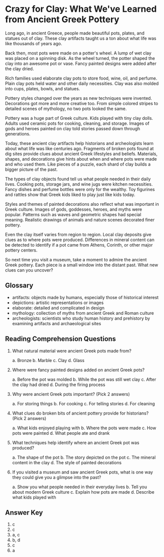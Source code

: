 # Crazy for Clay: What We've Learned from Ancient Greek Pottery

Long ago, in ancient Greece, people made beautiful pots, plates, and statues out of clay. These clay artifacts taught us a ton about what life was like thousands of years ago.

Back then, most pots were made on a potter's wheel. A lump of wet clay was placed on a spinning disk. As the wheel turned, the potter shaped the clay into an awesome pot or vase. Fancy painted designs were added after the clay dried.

Rich families used elaborate clay pots to store food, wine, oil, and perfume. Plain clay pots held water and other daily necessities. Clay was also molded into cups, plates, bowls, and statues.

Pottery styles changed over the years as new techniques were invented. Decorations got more and more creative too. From simple colored stripes to detailed scenes of mythology, no two pots looked the same.

Pottery was a huge part of Greek culture. Kids played with tiny clay dolls. Adults used ceramic pots for cooking, cleaning, and storage. Images of gods and heroes painted on clay told stories passed down through generations.

Today, these ancient clay artifacts help historians and archeologists learn about what life was like centuries ago. Fragments of broken pots found at dig sites provide clues about ancient Greek lifestyles and beliefs. Materials, shapes, and decorations give hints about when and where pots were made and who used them. Like pieces of a puzzle, each shard of clay builds a bigger picture of the past.

The types of clay objects found tell us what people needed in their daily lives. Cooking pots, storage jars, and wine jugs were kitchen necessities. Fancy dishes and perfume bottles were only for the wealthy. Toy figurines and rattles show that Greek kids liked to play just like kids today.

Styles and themes of painted decorations also reflect what was important in Greek culture. Images of gods, goddesses, heroes, and myths were popular. Patterns such as waves and geometric shapes had special meaning. Realistic drawings of animals and nature scenes decorated finer pottery.

Even the clay itself varies from region to region. Local clay deposits give clues as to where pots were produced. Differences in mineral content can be detected to identify if a pot came from Athens, Corinth, or other major pottery centers.

So next time you visit a museum, take a moment to admire the ancient Greek pottery. Each piece is a small window into the distant past. What new clues can you uncover?

## Glossary

- artifacts: objects made by humans, especially those of historical interest
- depictions: artistic representations or images
- elaborate: detailed and complicated in design
- mythology: collection of myths from ancient Greek and Roman culture
- archeologists: scientists who study human history and prehistory by examining artifacts and archaeological sites

## Reading Comprehension Questions

1. What natural material were ancient Greek pots made from?

   a. Bronze
   b. Marble
   c. Clay
   d. Glass

2. Where were fancy painted designs added on ancient Greek pots?

   a. Before the pot was molded
   b. While the pot was still wet clay
   c. After the clay had dried
   d. During the firing process

3. Why were ancient Greek pots important? (Pick 2 answers)

   a. For storing things
   b. For cooking
   c. For telling stories
   d. For cleaning

4. What clues do broken bits of ancient pottery provide for historians? (Pick 2 answers)

   a. What kids enjoyed playing with
   b. Where the pots were made
   c. How pots were painted
   d. What people ate and drank

5. What techniques help identify where an ancient Greek pot was produced?

   a. The shape of the pot
   b. The story depicted on the pot
   c. The mineral content in the clay
   d. The style of painted decorations

6. If you visited a museum and saw ancient Greek pots, what is one way they could give you a glimpse into the past?

   a. Show you what people needed in their everyday lives
   b. Tell you about modern Greek culture
   c. Explain how pots are made
   d. Describe what kids played with

## Answer Key

1. c
2. c
3. a, c
4. b, d
5. c
6. a
